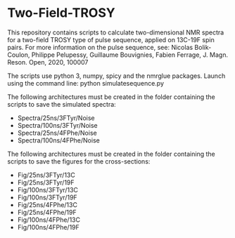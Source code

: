 # Two-Field-TROSY
This repository contains scripts to calculate two-dimensional NMR spectra for a two-field TROSY type of pulse sequence, applied on 13C-19F spin pairs. For more information on the pulse sequence, see: Nicolas Bolik-Coulon, Philippe Pelupessy, Guillaume Bouvignies, Fabien Ferrage, J. Magn. Reson. Open, 2020, 100007

The scripts use python 3, numpy, spicy and the nmrglue packages. Launch using the command line: python simulatesequence.py

The following architectures must be created in the folder containing the scripts to save the simulated spectra:
- Spectra/25ns/3FTyr/Noise
- Spectra/100ns/3FTyr/Noise
- Spectra/25ns/4FPhe/Noise
- Spectra/100ns/4FPhe/Noise

The following architectures must be created in the folder containing the scripts to save the figures for the cross-sections:
- Fig/25ns/3FTyr/13C
- Fig/25ns/3FTyr/19F
- Fig/100ns/3FTyr/13C
- Fig/100ns/3FTyr/19F
- Fig/25ns/4FPhe/13C
- Fig/25ns/4FPhe/19F
- Fig/100ns/4FPhe/13C
- Fig/100ns/4FPhe/19F
